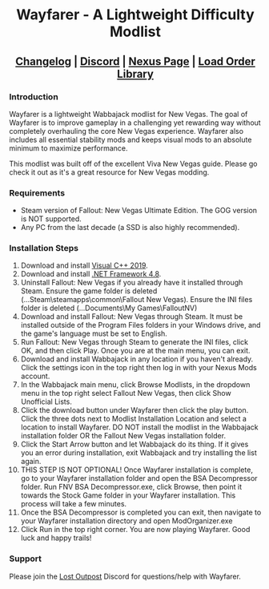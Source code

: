 <div align="center">

# Wayfarer - A Lightweight Difficulty Modlist
  
## [Changelog](https://github.com/Ender108/Wayfarer---A-Wabbajack-Modlist-for-New-Vegas/blob/main/CHANGELOG.md) | [Discord](https://discord.gg/WF66mMu) | [Nexus Page](https://www.nexusmods.com/newvegas/mods/80133) | [Load Order Library](https://loadorderlibrary.com/lists/wayfarer)
  
 </div>

### Introduction

Wayfarer is a lightweight Wabbajack modlist for New Vegas. The goal of Wayfarer is to improve gameplay in a challenging yet rewarding way without completely overhauling the core New Vegas experience. Wayfarer also includes all essential stability mods and keeps visual mods to an absolute minimum to maximize performance.

This modlist was built off of the excellent Viva New Vegas guide. Please go check it out as it's a great resource for New Vegas modding.

### Requirements

- Steam version of Fallout: New Vegas Ultimate Edition. The GOG version is NOT supported.
- Any PC from the last decade (a SSD is also highly recommended).


### Installation Steps

1. Download and install [Visual C++ 2019](https://aka.ms/vs/16/release/vc_redist.x64.exe).
2. Download and install [.NET Framework 4.8](https://dotnet.microsoft.com/en-us/download/dotnet-framework/thank-you/net48-web-installer).
3. Uninstall Fallout: New Vegas if you already have it installed through Steam. Ensure the game folder is deleted (...Steam\steamapps\common\Fallout New Vegas). Ensure the INI files folder is deleted (...Documents\My Games\FalloutNV)
4. Download and install Fallout: New Vegas through Steam. It must be installed outside of the Program Files folders in your Windows drive, and the game's language must be set to English.
5. Run Fallout: New Vegas through Steam to generate the INI files, click OK, and then click Play. Once you are at the main menu, you can exit.
6. Download and install Wabbajack in any location if you haven't already. Click the settings icon in the top right then log in with your Nexus Mods account.
7. In the Wabbajack main menu, click Browse Modlists, in the dropdown menu in the top right select Fallout New Vegas, then click Show Unofficial Lists.
8. Click the download button under Wayfarer then click the play button. Click the three dots next to Modlist Installation Location and select a location to install Wayfarer. DO NOT install the modlist in the Wabbajack installation folder OR the Fallout New Vegas installation folder.
9. Click the Start Arrow button and let Wabbajack do its thing. If it gives you an error during installation, exit Wabbajack and try installing the list again.
10. THIS STEP IS NOT OPTIONAL! Once Wayfarer installation is complete, go to your Wayfarer installation folder and open the BSA Decompressor folder. Run FNV BSA Decompressor.exe, click Browse, then point it towards the Stock Game folder in your Wayfarer installation. This process will take a few minutes.
10. Once the BSA Decompressor is completed you can exit, then navigate to your Wayfarer installation directory and open ModOrganizer.exe
11. Click Run in the top right corner. You are now playing Wayfarer. Good luck and happy trails!


### Support
Please join the [Lost Outpost](https://discord.com/invite/WF66mMu) Discord for questions/help with Wayfarer.
